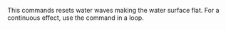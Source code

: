 This commands resets water waves making the water surface flat. For a continuous effect, use the command in a loop.
